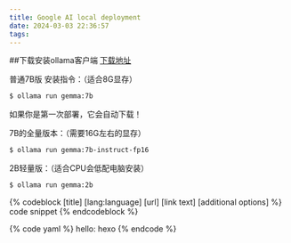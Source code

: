 ```yaml
---
title: Google AI local deployment
date: 2024-03-03 22:36:57
tags:
---
```

##下载安装ollama客户端
[下载地址](https://ollama.com/download)

普通7B版 安装指令：（适合8G显存）
```bash
$ ollama run gemma:7b
```

如果你是第一次部署，它会自动下载！

7B的全量版本：（需要16G左右的显存）
```bash
$ ollama run gemma:7b-instruct-fp16
```
2B轻量版：（适合CPU会低配电脑安装）
```bash
$ ollama run gemma:2b
```
{% codeblock [title] [lang:language] [url] [link text] [additional options] %}
code snippet
{% endcodeblock %}

{% code yaml %}
hello: hexo
{% endcode %}
